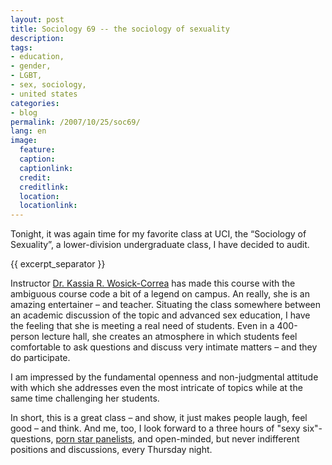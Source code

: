 ```yaml
---
layout: post
title: Sociology 69 -- the sociology of sexuality
description:
tags: 
- education, 
- gender, 
- LGBT, 
- sex, sociology, 
- united states 
categories:
- blog
permalink: /2007/10/25/soc69/
lang: en
image:
  feature: 
  caption: 
  captionlink: 
  credit: 
  creditlink: 
  location: 
  locationlink:
---
```


Tonight, it was again time for my favorite class at UCI, the “Sociology of Sexuality”, a lower-division undergraduate class, I have decided to audit.

{{ excerpt_separator }}

Instructor [Dr. Kassia R. Wosick-Correa](http://www.socsci.uci.edu/~sgsa/2000/2000-kassia.html) has made this course with the ambiguous course code a bit of a legend on campus. 
An really, she is an amazing entertainer – and teacher. 
Situating the class somewhere between an academic discussion of the topic and advanced sex education, I have the feeling that she is meeting a real need of students. 
Even in a 400-person lecture hall, she creates an atmosphere in which students feel comfortable to ask questions and discuss very intimate matters – and they do participate. 

I am impressed by the fundamental openness and non-judgmental attitude with which she addresses even the most intricate of topics while at the same time challenging her students.

In short, this is a great class – and show, it just makes people laugh, feel good – and think. 
And me, too, I look forward to a three hours of "sexy six"-questions, [porn star panelists](http://laist.com/2007/11/13/sociology_of_sexuality.php), and open-minded, but never indifferent positions and discussions, every Thursday night.